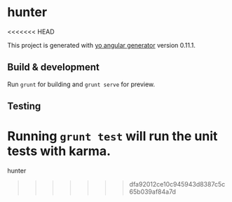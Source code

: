 # hunter
<<<<<<< HEAD

This project is generated with [yo angular generator](https://github.com/yeoman/generator-angular)
version 0.11.1.

## Build & development

Run `grunt` for building and `grunt serve` for preview.

## Testing

Running `grunt test` will run the unit tests with karma.
=======
hunter
>>>>>>> dfa92012ce10c945943d8387c5c65b039af84a7d
